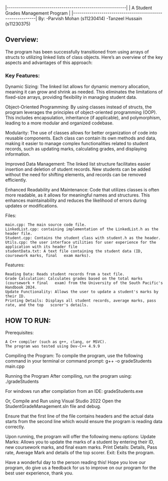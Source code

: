 |-----------------------------------------------------------|
|             A Student Grades Management Program           |
|-----------------------------------------------------------|
By: -Parvish Mohan  (s11230414)
    -Tanzeel Hussain (s11230375)

## Overview:

The program has been successfully transitioned from using arrays of structs to utilizing linked lists of class objects. Here’s an overview of the key aspects and advantages of this approach:
### Key Features:
Dynamic Sizing:
 The linked list allows for dynamic memory allocation, meaning it can grow and shrink as needed. This eliminates the limitations of fixed-size arrays, providing flexibility in managing student data.

Object-Oriented Programming:
By using classes instead of structs, the program leverages the principles of object-oriented programming (OOP). This includes encapsulation, inheritance (if applicable), and polymorphism, leading to a 	more modular and organized codebase.

Modularity:
The use of classes allows for better organization of code into reusable components. Each class can contain its own methods and data, making it easier to manage complex functionalities related to student 	records, such as updating marks, calculating grades, and displaying information.

Improved Data Management:
The linked list structure facilitates easier insertion and deletion of student records. New students can be added without the need for shifting elements, and records can be removed efficiently.

Enhanced Readability and Maintenance:
 Code that utilizes classes is often more readable, as it allows for meaningful names and structures. This enhances maintainability and reduces the likelihood of errors during updates or modifications.

Files:

	main.cpp: The main source code file.
	LinkedList.cpp: containing implementation of the LinkedList.h as the header file.
	Student.cpp: Contains the student class with student.h as the header.
	Utils.cpp: the user interface utilities for user experience for the application with its header file  
	studentData.txt: A text file containing the student data (ID, coursework marks, final 	exam marks).

Features:

 	Reading Data: Reads student records from a text file.
 	Grade Calculation: Calculates grades based on the total marks (coursework + final 	exam) from the University of the South Pacific's Handbook 2024.
 	Update Functionality: Allows the user to update a student's marks by their ID.
 	Printing Details: Displays all student records, average marks, pass rate, and the top 	scorer's details.

## HOW TO RUN:
Prerequisites:

    A C++ compiler (such as g++, clang, or MSVC).
    The program was tested using Dev-C++ 4.9.9

Compiling the Program:
	To compile the program, use the following command in your terminal or command prompt:
	g++ -o gradeStudents main.cpp

Running the Program
	After compiling, run the program using:
	./gradeStudents

For windows run after compilation from an IDE:
	gradeStudents.exe

Or, Compile and Run using Visual Studio 2022
	Open the StudentGradeManagement.sln file and debug.


Ensure that the first line of the file contains headers and the actual data starts from the second line which would ensure the program is reading data correctly.

Upon running, the program will offer the following menu options:
	Update Marks: Allows you to update the marks of a student by entering their ID, new coursework marks, and final exam marks.
	Print Details: Details, Pass rate, Average Mark and details of the top scorer.
	Exit: Exits the program.

Have a wonderful day to the person reading this! Hope you love our program, do give us a feedback for us to improve on our program for the best user experience, thank you. 
